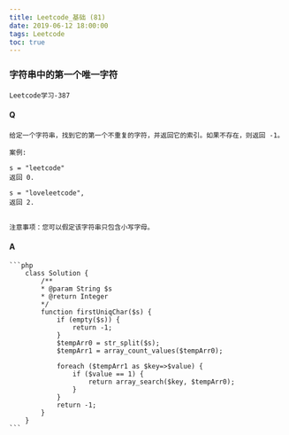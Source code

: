 ```yaml
---
title: Leetcode_基础 (81)
date: 2019-06-12 18:00:00
tags: Leetcode
toc: true
---
```


### 字符串中的第一个唯一字符
    Leetcode学习-387

<!-- more -->

#### Q
    给定一个字符串，找到它的第一个不重复的字符，并返回它的索引。如果不存在，则返回 -1。

    案例:

    s = "leetcode"
    返回 0.

    s = "loveleetcode",
    返回 2.
     

    注意事项：您可以假定该字符串只包含小写字母。

#### A
    ```php
        class Solution {
            /**
            * @param String $s
            * @return Integer
            */
            function firstUniqChar($s) {
                if (empty($s)) {
                    return -1;
                }
                $tempArr0 = str_split($s);
                $tempArr1 = array_count_values($tempArr0);
                
                foreach ($tempArr1 as $key=>$value) {
                    if ($value == 1) {
                        return array_search($key, $tempArr0);
                    }
                }
                return -1;
            }
        }
    ```
